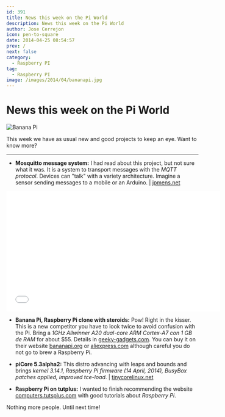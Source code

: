 ```yaml
---
id: 391
title: News this week on the Pi World
description: News this week on the Pi World
author: Jose Cerrejon
icon: pen-to-square
date: 2014-04-25 08:54:57
prev: /
next: false
category:
  - Raspberry PI
tag:
  - Raspberry PI
image: /images/2014/04/bananapi.jpg
---
```


# News this week on the Pi World

![Banana Pi](/images/2014/04/bananapi.jpg)

This week we have as usual new and good projects to keep an eye. Want to know more?

- - -
* **Mosquitto message system:** I had read about this project, but not sure what it was. It is a system to transport messages with the *MQTT protocol*. Devices can "talk" with a variety architecture. Imagine a sensor sending messages to a mobile or an Arduino. | [jpmens.net](http://jpmens.net/2013/09/01/installing-mosquitto-on-a-raspberry-pi/)

<iframe width="560" height="315" src="//www.youtube.com/embed/D5pOiAMnUnw" frameborder="0" allowfullscreen></iframe>

* **Banana Pi, Raspberry Pi clone with steroids:** Pow! Right in the kisser. This is a new competitor you have to look twice to avoid confusion with the Pi. Bring a *1GHz Allwinner A20 dual-core ARM Cortex-A7 con 1 GB de RAM* for about $55. Details in [geeky-gadgets.com](http://www.geeky-gadgets.com/banana-pi-raspberry-pi-clone-offers-more-memory-and-faster-processor-for-57-21-04-2014/). You can buy it on their website [bananapi.org](http://www.bananapi.org) or [aliexpress.com](http://www.aliexpress.com/wholesale?SearchText=banana+pi&catId=0&initiative_id=SB_20140420072100) although careful you do not go to brew a Raspberry Pi.

* **piCore 5.3alpha2:** This distro advancing with leaps and bounds and brings *kernel 3.14.1, Raspberry Pi firmware (14 April, 2014), BusyBox patches applied, improved tce-load*. | [tinycorelinux.net](http://forum.tinycorelinux.net/index.php/topic,16951.0.html)

* **Raspberry Pi on tutplus:** I wanted to finish recommending the website [computers.tutsplus.com](http://computers.tutsplus.com/categories/electronics) with good tutorials about *Raspberry Pi*. 

Nothing more people. Until next time!
